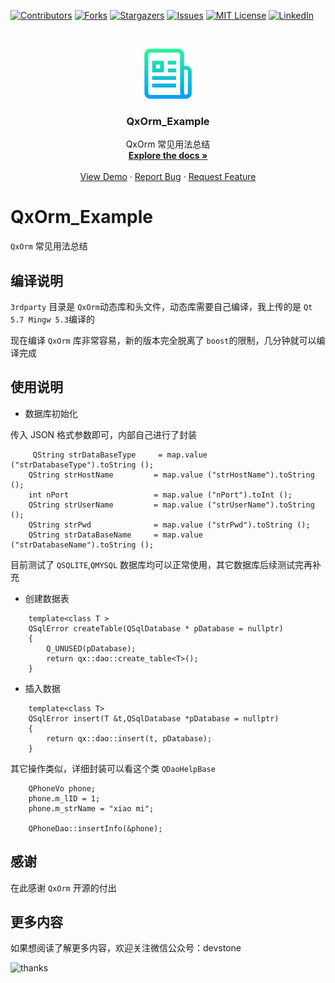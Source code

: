 <!-- PROJECT SHIELDS -->
<!--
*** I'm using markdown "reference style" links for readability.
*** Reference links are enclosed in brackets [ ] instead of parentheses ( ).
*** See the bottom of this document for the declaration of the reference variables
*** for contributors-url, forks-url, etc. This is an optional, concise syntax you may use.
*** https://www.markdownguide.org/basic-syntax/#reference-style-links
-->
[![Contributors][contributors-shield]][contributors-url]
[![Forks][forks-shield]][forks-url]
[![Stargazers][stars-shield]][stars-url]
[![Issues][issues-shield]][issues-url]
[![MIT License][license-shield]][license-url]
[![LinkedIn][linkedin-shield]][linkedin-url]



<!-- PROJECT LOGO -->
<br />
<p align="center">
  <a href="https://github.com/kevinlq/QxOrm_Example">
    <img src="images/logo.png" alt="Logo" width="80" height="80">
  </a>

  <h3 align="center">QxOrm_Example</h3>

  <p align="center">
    QxOrm 常见用法总结
    <br />
    <a href="https://github.com/kevinlq/QxOrm_Example"><strong>Explore the docs »</strong></a>
    <br />
    <br />
    <a href="https://github.com/kevinlq/QxOrm_Example">View Demo</a>
    ·
    <a href="https://github.com/kevinlq/QxOrm_Example/issues">Report Bug</a>
    ·
    <a href="https://github.com/kevinlq/QxOrm_Example/issues">Request Feature</a>
  </p>
</p>


# QxOrm_Example
`QxOrm` 常见用法总结

## 编译说明

`3rdparty` 目录是 `QxOrm`动态库和头文件，动态库需要自己编译，我上传的是 `Qt 5.7 Mingw 5.3`编译的

现在编译 `QxOrm` 库非常容易，新的版本完全脱离了 `boost`的限制，几分钟就可以编译完成


 ## 使用说明
 
- 数据库初始化

传入 JSON 格式参数即可，内部自己进行了封装
```
     QString strDataBaseType     = map.value ("strDatabaseType").toString ();
    QString strHostName         = map.value ("strHostName").toString ();
    int nPort                   = map.value ("nPort").toInt ();
    QString strUserName         = map.value ("strUserName").toString ();
    QString strPwd              = map.value ("strPwd").toString ();
    QString strDataBaseName     = map.value ("strDatabaseName").toString ();
```

目前测试了 `QSQLITE`,`QMYSQL` 数据库均可以正常使用，其它数据库后续测试完再补充

- 创建数据表

```
    template<class T >
    QSqlError createTable(QSqlDatabase * pDatabase = nullptr)
    {
        Q_UNUSED(pDatabase);
        return qx::dao::create_table<T>();
    }
```

- 插入数据

```
    template<class T>
    QSqlError insert(T &t,QSqlDatabase *pDatabase = nullptr)
    {
        return qx::dao::insert(t, pDatabase);
    }
```

其它操作类似，详细封装可以看这个类 `QDaoHelpBase`

```
    QPhoneVo phone;
    phone.m_lID = 1;
    phone.m_strName = "xiao mi";

    QPhoneDao::insertInfo(&phone);
```

## 感谢

在此感谢 `QxOrm` 开源的付出

## 更多内容

如果想阅读了解更多内容，欢迎关注微信公众号：devstone

![thanks](https://github.com/kevinlq/LQFramKit/blob/master/screen/qrcode_for_devstone.png)



<!-- MARKDOWN LINKS & IMAGES -->
<!-- https://www.markdownguide.org/basic-syntax/#reference-style-links -->
[contributors-shield]: https://img.shields.io/github/contributors/othneildrew/Best-README-Template.svg?style=for-the-badge
[contributors-url]: https://github.com/othneildrew/Best-README-Template/graphs/contributors
[forks-shield]: https://img.shields.io/github/forks/othneildrew/Best-README-Template.svg?style=for-the-badge
[forks-url]: https://github.com/othneildrew/Best-README-Template/network/members
[stars-shield]: https://img.shields.io/github/stars/othneildrew/Best-README-Template.svg?style=for-the-badge
[stars-url]: https://github.com/othneildrew/Best-README-Template/stargazers
[issues-shield]: https://img.shields.io/github/issues/othneildrew/Best-README-Template.svg?style=for-the-badge
[issues-url]: https://github.com/othneildrew/Best-README-Template/issues
[license-shield]: https://img.shields.io/github/license/othneildrew/Best-README-Template.svg?style=for-the-badge
[license-url]: https://github.com/othneildrew/Best-README-Template/blob/master/LICENSE.txt
[linkedin-shield]: https://img.shields.io/badge/-LinkedIn-black.svg?style=for-the-badge&logo=linkedin&colorB=555
[linkedin-url]: https://linkedin.com/in/othneildrew


